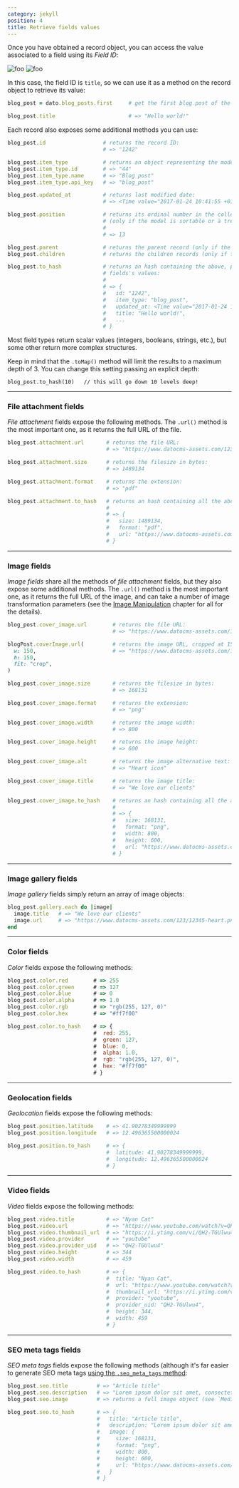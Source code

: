 ```yaml
---
category: jekyll
position: 4
title: Retrieve fields values
---
```


Once you have obtained a record object, you can access the value associated to a field using its *Field ID*:

![foo](../images/edit-field-dialog.png)
![foo](../images/edit-field-button.png)

In this case, the field ID is `title`, so we can use it as a method on the record object to retrieve its value:

```ruby
blog_post = dato.blog_posts.first     # get the first blog post of the collection

blog_post.title                       # => "Hello world!"
```

Each record also exposes some additional methods you can use:

```ruby
blog_post.id                  # returns the record ID:
                              # => "1242"

blog_post.item_type           # returns an object representing the model:
blog_post.item_type.id        # => "44"
blog_post.item_type.name      # => "Blog post"
blog_post.item_type.api_key   # => "blog_post"

blog_post.updated_at          # returns last modified date:
                              # => <Time value="2017-01-24 10:41:55 +0100">

blog_post.position            # returns its ordinal number in the collection
                              # (only if the model is sortable or a tree):
                              #
                              # => 13

blog_post.parent              # returns the parent record (only if the model is a tree)
blog_post.children            # returns the children records (only if the model is a tree)

blog_post.to_hash             # returns an hash containing the above, plus all the
                              # fields's values:
                              #
                              # => {
                              #   id: "1242",
                              #   item_type: "blog_post",
                              #   updated_at: <Time value="2017-01-24 10:41:55 +0100">,
                              #   title: "Hello world!",
                              #   ...
                              # }
```

Most field types return scalar values (integers, booleans, strings, etc.), but some other return more complex structures.

Keep in mind that the `.toMap()` method will limit the results to a maximum depth of 3. You can change this setting passing an explicit depth:

```
blog_post.to_hash(10)   // this will go down 10 levels deep!
```

---

### File attachment fields


*File attachment* fields expose the following methods. The `.url()` method is the most important one, as it returns the full URL of the file.

```ruby
blog_post.attachment.url       # returns the file URL:
                               # => "https://www.datocms-assets.com/123/12345-report.pdf"

blog_post.attachment.size      # returns the filesize in bytes:
                               # => 1489134

blog_post.attachment.format    # returns the extension:
                               # => "pdf"

blog_post.attachment.to_hash   # returns an hash containing all the above:
                               #
                               # => {
                               #   size: 1489134,
                               #   format: "pdf",
                               #   url: "https://www.datocms-assets.com/123/12345-report.pdf"
                               # }
```

---

### Image fields

*Image fields* share all the methods of *file attachment* fields, but they also expose some additional methods. The `.url()` method is the most important one, as it returns the full URL of the image, and can take a number of image transformation parameters (see the [Image Manipulation](./image-manipulation) chapter for all for the details).

```ruby
blog_post.cover_image.url        # returns the file URL:
                                 # => "https://www.datocms-assets.com/123/12345-heart.png"

blogPost.coverImage.url(         # returns the image URL, cropped at 150x150px:
  w: 150,                        # => "https://www.datocms-assets.com/123/12345-heart.png?w=150&h=150&fit=crop"
  h: 150,
  fit: "crop",
)    

blog_post.cover_image.size       # returns the filesize in bytes:
                                 # => 168131

blog_post.cover_image.format     # returns the extension:
                                 # => "png"

blog_post.cover_image.width      # returns the image width:
                                 # => 800

blog_post.cover_image.height     # returns the image height:
                                 # => 600

blog_post.cover_image.alt        # returns the image alternative text:
                                 # => "Heart icon"

blog_post.cover_image.title      # returns the image title:
                                 # => "We love our clients"

blog_post.cover_image.to_hash    # returns an hash containing all the above:
                                 #
                                 # => {
                                 #   size: 168131,
                                 #   format: "png",
                                 #   width: 800,
                                 #   height: 600,
                                 #   url: "https://www.datocms-assets.com/123/12345-heart.png"
                                 # }
```

---

### Image gallery fields

*Image gallery* fields simply return an array of image objects:

```ruby
blog_post.gallery.each do |image|
  image.title   # => "We love our clients"
  image.url     # => "https://www.datocms-assets.com/123/12345-heart.png"
end
```

---

### Color fields

*Color* fields expose the following methods:

```javascript
blog_post.color.red        # => 255
blog_post.color.green      # => 127
blog_post.color.blue       # => 0
blog_post.color.alpha      # => 1.0
blog_post.color.rgb        # => "rgb(255, 127, 0)"
blog_post.color.hex        # => "#ff7f00"

blog_post.color.to_hash    # => {
                           #  red: 255,
                           #  green: 127,
                           #  blue: 0,
                           #  alpha: 1.0,
                           #  rgb: "rgb(255, 127, 0)",
                           #  hex: "#ff7f00"
                           # }
```

---

### Geolocation fields

*Geolocation* fields expose the following methods:

```ruby
blog_post.position.latitude    # => 41.90278349999999
blog_post.position.longitude   # => 12.496365500000024

blog_post.position.to_hash     # => {
                               #  latitude: 41.90278349999999,
                               #  longitude: 12.496365500000024
                               # }
```

---

### Video fields

*Video* fields expose the following methods:

```ruby
blog_post.video.title          # => "Nyan Cat"
blog_post.video.url            # => "https://www.youtube.com/watch?v=QH2-TGUlwu4&t=11s"
blog_post.video.thumbnail_url  # => "https://i.ytimg.com/vi/QH2-TGUlwu4/hqdefault.jpg"
blog_post.video.provider       # => "youtube"
blog_post.video.provider_uid   # => "QH2-TGUlwu4"
blog_post.video.height         # => 344
blog_post.video.width          # => 459

blog_post.video.to_hash        # => {
                               #  title: "Nyan Cat",
                               #  url: "https://www.youtube.com/watch?v=QH2-TGUlwu4&t=11s",
                               #  thumbnail_url: "https://i.ytimg.com/vi/QH2-TGUlwu4/hqdefault.jpg",
                               #  provider: "youtube",
                               #  provider_uid: "QH2-TGUlwu4",
                               #  height: 344,
                               #  width: 459
                               # }
```

---

### SEO meta tags fields

*SEO meta tags* fields expose the following methods (although it's far easier to generate SEO meta tags [using the `.seo_meta_tags` method](/docs/jekyll/seo):

```ruby
blog_post.seo.title         # => "Article title"
blog_post.seo.description   # => "Lorem ipsum dolor sit amet, consectetur..."
blog_post.seo.image         # => returns a full image object (see `Media fields` chapter)

blog_post.seo.to_hash       # => {
                            #   title: "Article title",
                            #   description: "Lorem ipsum dolor sit amet, consectetur...",
                            #   image: {
                            #     size: 168131,
                            #     format: "png",
                            #     width: 800,
                            #     height: 600,
                            #     url: "https://www.datocms-assets.com/123/12345-heart.png"
                            #   }
                            # }
```
